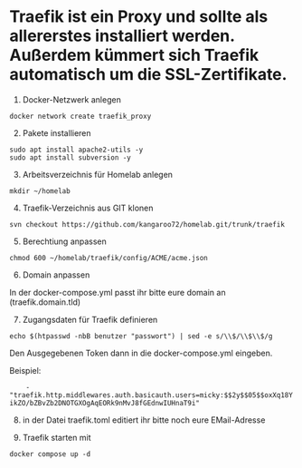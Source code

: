# Traefik ist ein Proxy und sollte als allererstes installiert werden. Außerdem kümmert sich Traefik automatisch um die SSL-Zertifikate.

01. Docker-Netzwerk anlegen

```
docker network create traefik_proxy
```

02. Pakete installieren

```
sudo apt install apache2-utils -y
sudo apt install subversion -y
```

03. Arbeitsverzeichnis für Homelab anlegen

```mkdir ~/homelab```

04. Traefik-Verzeichnis aus GIT klonen

```svn checkout https://github.com/kangaroo72/homelab.git/trunk/traefik```

05. Berechtiung anpassen

```chmod 600 ~/homelab/traefik/config/ACME/acme.json```

06. Domain anpassen

In der docker-compose.yml passt ihr bitte eure domain an (traefik.domain.tld)

07. Zugangsdaten für Traefik definieren

```echo $(htpasswd -nbB benutzer "passwort") | sed -e s/\\$/\\$\\$/g```

Den Ausgegebenen Token dann in die docker-compose.yml eingeben.

Beispiel:

  ```    - "traefik.http.middlewares.auth.basicauth.users=micky:$$2y$$05$$oxXq18YikZO/bZBvZb2DNOTGXOgAqEORk9nMvJ8fGEdnwIUHnaT9i"```

08. in der Datei traefik.toml editiert ihr bitte noch eure EMail-Adresse

09. Traefik starten mit

```docker compose up -d```
